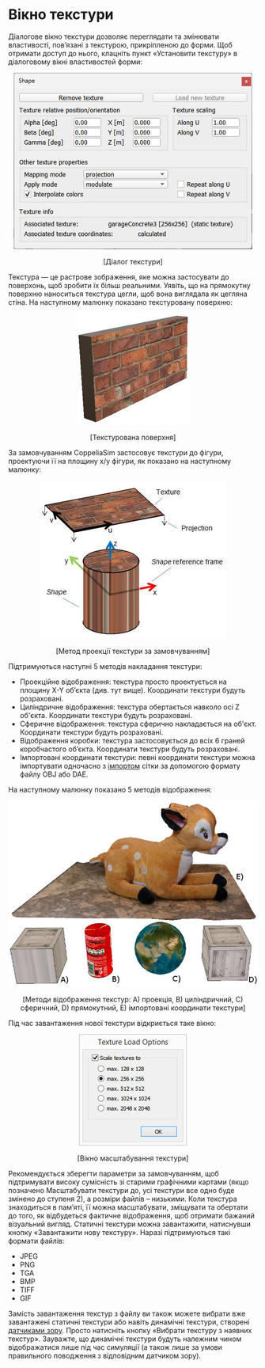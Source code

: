 # Вікно текстури

Діалогове вікно текстури дозволяє переглядати та змінювати властивості, пов’язані з текстурою, прикріпленою до форми. Щоб отримати доступ до нього, клацніть пункт «Установити текстуру» в діалоговому вікні властивостей форми:

<p align="center">
<img src="texture1.jpg" />
</p>
<p align="center">[Діалог текстури]</p>

Текстура — це растрове зображення, яке можна застосувати до поверхонь, щоб зробити їх більш реальними. Уявіть, що на прямокутну поверхню наноситься текстура цегли, щоб вона виглядала як цегляна стіна. На наступному малюнку показано текстуровану поверхню:

<p align="center">
<img src="texture2.jpg" />
</p>
<p align="center">[Текстурована поверхня]</p>

За замовчуванням CoppeliaSim застосовує текстури до фігури, проектуючи її на площину x/y фігури, як показано на наступному малюнку:

<p align="center">
<img src="texture3.jpg" />
</p>
<p align="center">[Метод проекції текстури за замовчуванням]</p>

Підтримуються наступні 5 методів накладання текстури:
- Проекційне відображення: текстура просто проектується на площину X-Y об’єкта (див. тут вище). Координати текстури будуть розраховані.
- Циліндричне відображення: текстура обертається навколо осі Z об'єкта. Координати текстури будуть розраховані.
- Сферичне відображення: текстура сферично накладається на об'єкт. Координати текстури будуть розраховані.
- Відображення коробки: текстура застосовується до всіх 6 граней коробчастого об’єкта. Координати текстури будуть розраховані.
- Імпортовані координати текстури: певні координати текстури можна імпортувати одночасно з [імпортом](https://www.coppeliarobotics.com/helpFiles/en/importExport.htm) сітки за допомогою формату файлу OBJ або DAE.

На наступному малюнку показано 5 методів відображення:

<p align="center">
<img src="texture6.jpg" />
</p>
<p align="center">[Методи відображення текстур: A) проекція, B) циліндричний, C) сферичний, D) прямокутний, E) імпортовані координати текстури]</p>

Під час завантаження нової текстури відкриється таке вікно:

<p align="center">
<img src="texture7.jpg" />
</p>
<p align="center">[Вікно масштабування текстури]</p>

Рекомендується зберегти параметри за замовчуванням, щоб підтримувати високу сумісність зі старими графічними картами (якщо позначено Масштабувати текстури до, усі текстури все одно буде змінено до ступеня 2), а розміри файлів – низькими.
Коли текстура знаходиться в пам’яті, її можна масштабувати, зміщувати та обертати до того, як відбудеться фактичне відображення, щоб отримати бажаний візуальний вигляд.
Статичні текстури можна завантажити, натиснувши кнопку «Завантажити нову текстуру». Наразі підтримуються такі формати файлів:
- JPEG
- PNG
- TGA
- BMP
- TIFF
- GIF

Замість завантаження текстур з файлу ви також можете вибрати вже завантажені статичні текстури або навіть динамічні текстури, створені [датчиками зору](https://www.coppeliarobotics.com/helpFiles/en/visionSensors.htm). Просто натисніть кнопку «Вибрати текстуру з наявних текстур». Зауважте, що динамічні текстури будуть належним чином відображатися лише під час симуляції (а також лише за умови правильного поводження з відповідним датчиком зору).
